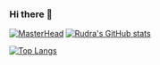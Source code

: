 ### Hi there 👋
[![MasterHead](![image](https://github.com/Rudra-IITM/Rudra-IITM/assets/120119520/8ed7996b-fc0d-4f0a-855f-f00c7c800205)
)](Rudra-IITM)
[![Rudra's GitHub stats](https://github-readme-stats.vercel.app/api?username=Rudra-IITM&hide=stars&show_icons=true&theme=github_dark_dimmed)](https://github.com/Rudra-IITM/github-readme-stats)

[![Top Langs](https://github-readme-stats.vercel.app/api/top-langs/?username=Rudra-IITM&layout=compact&theme=github_dark_dimmed&show_icons=true)](https://github.com/Rudra-IITM/github-readme-stats)
